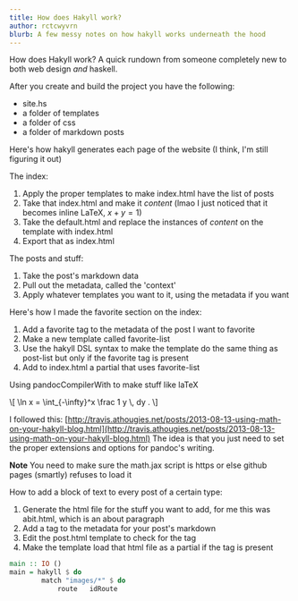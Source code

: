 ```yaml
---
title: How does Hakyll work?
author: rctcwyvrn
blurb: A few messy notes on how hakyll works underneath the hood
---
```


How does Hakyll work? A quick rundown from someone completely new to both web design _and_ haskell.

After you create and build the project you have the following:  
- site.hs  
- a folder of templates  
- a folder of css   
- a folder of markdown posts  

Here's how hakyll generates each page of the website (I think, I'm still figuring it out)  

The index:  

1. Apply the proper templates to make index.html have the list of posts  
2. Take that index.html and make it $content$  (lmao I just noticed that it becomes inline LaTeX, $x+y=1$)
3. Take the default.html and replace the instances of $content$ on the template with index.html  
4. Export that as index.html  

The posts and stuff:  

1. Take the post's markdown data  
2. Pull out the metadata, called the 'context'  
3. Apply whatever templates you want to it, using the metadata if you want  

Here's how I made the favorite section on the index: 
  
1. Add a favorite tag to the metadata of the post I want to favorite  
2. Make a new template called favorite-list  
3. Use the hakyll DSL syntax to make the template do the same thing as post-list but only if the favorite tag is present  
4. Add to index.html a partial that uses favorite-list  

Using pandocCompilerWith to make stuff like laTeX

\\[ \\ln x = \\int_{-\\infty}^x \\frac 1 y \\, dy . \\]

I followed this: [http://travis.athougies.net/posts/2013-08-13-using-math-on-your-hakyll-blog.html](http://travis.athougies.net/posts/2013-08-13-using-math-on-your-hakyll-blog.html)
The idea is that you just need to set the proper extensions and options for pandoc's writing. 

**Note**
You need to make sure the math.jax script is https or else github pages (smartly) refuses to load it

How to add a block of text to every post of a certain type:

1. Generate the html file for the stuff you want to add, for me this was abit.html, which is an about paragraph
2. Add a tag to the metadata for your post's markdown
3. Edit the post.html template to check for the tag
4. Make the template load that html file as a partial if the tag is present


```haskell
main :: IO ()
main = hakyll $ do
	    match "images/*" $ do
	        route   idRoute
```